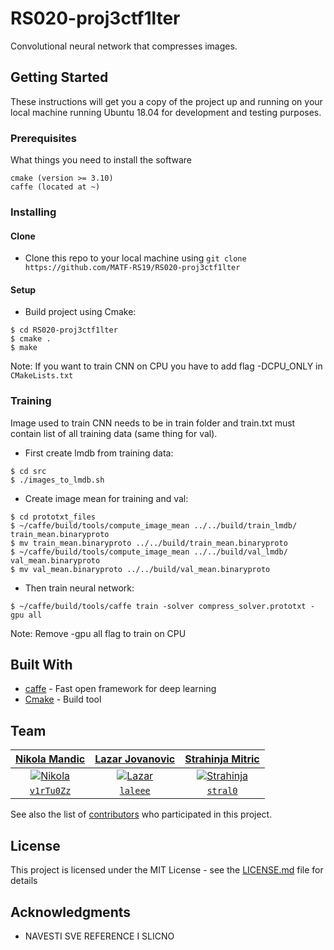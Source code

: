 # RS020-proj3ctf1lter

Convolutional neural network that compresses images.

## Getting Started

These instructions will get you a copy of the project up and running on your local machine running Ubuntu 18.04 for development and testing purposes.

### Prerequisites

What things you need to install the software

```
cmake (version >= 3.10)
caffe (located at ~)
```


### Installing

#### Clone

- Clone this repo to your local machine using 
`git clone https://github.com/MATF-RS19/RS020-proj3ctf1lter`

#### Setup

- Build project using Cmake:

```shell
$ cd RS020-proj3ctf1lter
$ cmake .
$ make
```

Note: If you want to train CNN on CPU you have to add flag -DCPU_ONLY in `CMakeLists.txt`

### Training

Image used to train CNN needs to be in train folder and train.txt must contain list of all training data (same thing for val).

- First create lmdb from training data:

```shell
$ cd src
$ ./images_to_lmdb.sh
```

- Create image mean for training and val:

```shell
$ cd prototxt_files
$ ~/caffe/build/tools/compute_image_mean ../../build/train_lmdb/ train_mean.binaryproto
$ mv train_mean.binaryproto ../../build/train_mean.binaryproto
$ ~/caffe/build/tools/compute_image_mean ../../build/val_lmdb/ val_mean.binaryproto
$ mv val_mean.binaryproto ../../build/val_mean.binaryproto
```

- Then train neural network:

```shell
$ ~/caffe/build/tools/caffe train -solver compress_solver.prototxt -gpu all
```
Note: Remove -gpu all flag to train on CPU

## Built With

* [caffe](https://github.com/BVLC/caffe) - Fast open framework for deep learning
* [Cmake](https://cmake.org/) - Build tool


## Team

| <a href="https://github.com/v1rTu0Zz" target="_blank">**Nikola Mandic**</a> | <a href="https://github.com/laleee" target="_blank">**Lazar Jovanovic**</a> | <a href="https://github.com/stral0" target="_blank">**Strahinja Mitric**</a> |
| :---: |:---:| :---:|
| [![Nikola](https://avatars1.githubusercontent.com/u/30957582?s=200&v=3)](https://github.com/v1rTu0Zz)    | [![Lazar](https://avatars3.githubusercontent.com/u/15856722?s=200&v=3)](https://github.com/laleee) | [![Strahinja](https://avatars1.githubusercontent.com/u/18012692?s=200&v=3)](https://github.com/stral0)  |
| <a href="https://github.com/v1rTu0Zz" target="_blank">`v1rTu0Zz`</a> | <a href="https://github.com/laleee" target="_blank">`laleee`</a> | <a href="https://github.com/stral0" target="_blank">`stral0`</a> |

See also the list of [contributors](https://github.com/your/project/contributors) who participated in this project.

## License

This project is licensed under the MIT License - see the [LICENSE.md](LICENSE.md) file for details

## Acknowledgments

* NAVESTI SVE REFERENCE I SLICNO